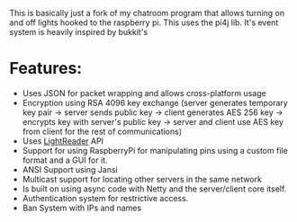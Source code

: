 This is basically just a fork of my chatroom program that allows turning on and off lights hooked to the raspberry pi. This uses the pi4j lib. It's event system is heavily inspired by bukkit's

# Features:
- Uses JSON for packet wrapping and allows cross-platform usage 
- Encryption using RSA 4096 key exchange (server generates temporary key pair -> server sends public key -> client generates AES 256 key -> encrypts key with server's public key -> server and client use AES key from client for the rest of communications) 
- Uses [LightReader](https://github.com/Fernthedev/LightReader) API
- Support for using RaspberryPi for manipulating pins using a custom file format and a GUI for it.
- ANSI Support using Jansi
- Multicast support for locating other servers in the same network
- Is built on using async code with Netty and the server/client core itself.
- Authentication system for restrictive access.
- Ban System with IPs and names
